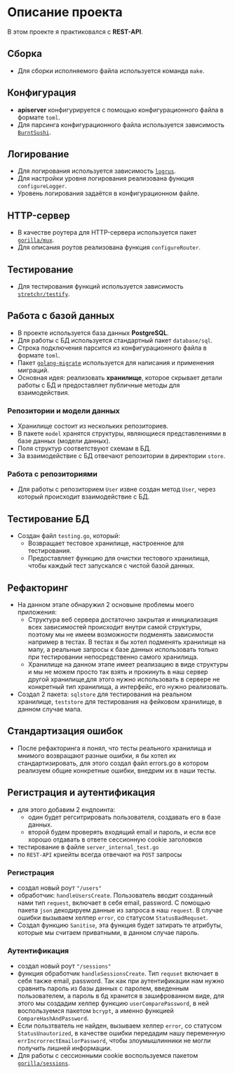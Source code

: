 # Описание проекта

В этом проекте я практиковался с **REST-API**.

## Сборка
- Для сборки исполняемого файла используется команда `make`.

## Конфигурация
- **apiserver** конфигурируется с помощью конфигурационного файла в формате `toml`.
- Для парсинга конфигурационного файла используется зависимость [`BurntSushi`](https://github.com/BurntSushi/toml).

## Логирование
- Для логирования используется зависимость [`logrus`](https://github.com/sirupsen/logrus).
- Для настройки уровня логирования реализована функция `configureLogger`.
- Уровень логирования задаётся в конфигурационном файле.

## HTTP-сервер
- В качестве роутера для HTTP-сервера используется пакет [`gorilla/mux`](https://github.com/gorilla/mux).
- Для описания роутов реализована функция `configureRouter`.

## Тестирование
- Для тестирования функций используется зависимость [`stretchr/testify`](https://github.com/stretchr/testify).

## Работа с базой данных
- В проекте используется база данных **PostgreSQL**.
- Для работы с БД используется стандартный пакет `database/sql`.
- Строка подключения парсится из конфигурационного файла в формате `toml`.
- Пакет [`golang-migrate`](https://github.com/golang-migrate/migrate) используется для написания и применения миграций.
- Основная идея: реализовать **хранилище**, которое скрывает детали работы с БД и предоставляет публичные методы для взаимодействия.

### Репозитории и модели данных
- Хранилище состоит из нескольких репозиториев.
- В пакете `model` хранятся структуры, являющиеся представлениями в базе данных (модели данных).
- Поля структур соответствуют схемам в БД.
- За взаимодействие с БД отвечают репозитории в директории `store`.

### Работа с репозиториями
- Для работы с репозиторием `User` извне создан метод `User`, через который происходит взаимодействие с БД.

## Тестирование БД
- Создан файл `testing.go`, который:
  - Возвращает тестовое хранилище, настроенное для тестирования.
  - Предоставляет функцию для очистки тестового хранилища, чтобы каждый тест запускался с чистой базой данных.
## Рефакторинг
- На данном этапе обнаружил 2 основыне проблемы моего приложения:
    - Структура веб сервера достаточно закрытая и инициализация всех зависимостей происходит внутри самой структуры, поэтому мы не имеем возможности подменять зависимости например в тестах. В тестах я бы хотел подменять хранилище на мапу, а реальные запросы к базе данных использовать только при тестировании непосредственно самого хранилища.
    - Хранилище на данном этапе имеет реализацию в виде структуры и мы не можем просто так взять и прокинуть в наш сервер другой хранилище,для этого нужно использовать в сервере не конкретный тип хранилища, а интерфейс, его нужно реализовать.
- Создал 2 пакета: `sqlstore` для тестирования на реальном хранилище, `teststore` для тестирования на фейковом хранилище, в данном случае мапа.
## Стандартизация ошибок
- После рефакторинга я понял, что тесты реального хранилища и мнимого возвращают разные ошибки, я бы хотел их стандартизировать, для этого создал файл errors.go в котором реализуем общие конкретные ошибки, внедрим их в наши тесты.
## Регистрация и аутентификация
- для этого добавим 2 ендпоинта:
  - один будет регситрировать пользователя, создавать его в базе данных.
  - второй будем проверять входящий email и пароль, и если все хорошо отдавать в ответе сессионную cookie заголовков
- тестирование в файле `server_internal_test.go`
- по `REST-API` криейты всегда отвечают на `POST` запросы
### Регистрация
- создал новый роут `"/users"`
- обработчик: `handleUsersCreate`. Пользователь вводит созданный нами тип `request`, включает в себя email, password. С помощью пакета `json` декодируем данные из запроса в наш `request`. В случае ошибки вызываем хелпер `error`, со статусом `StatusBadRequset`.
- Создал функцию `Sanitise`, эта функция будет затирать те атрибуты, которые мы считаем приватными, в данном случае пароль.
### Аутентификация
- создал новый роут `"/sessions"`
- функция обработчик `handleSessionsCreate`. Тип `requset` включает в себя также email, password. Так как при аутентификации нам нужно сравнить пароль из базы данных с паролем, введенным пользователем, а пароль в бд хранится в зашифрованном виде, для этого мы создадим хелпер функцию `userComparePassword`, в ней воспользуемся пакетом `bcrypt`, а именно функцией `CompareHashAndPassword`.
- Если пользтватель не найден, вызываем хелпер `error`, со статусом `StatusUnautorized`, в качестве ошибки передадим нашу переменную `errIncrorrectEmailorPassword`, чтобы злоумышлинники не могли получить лишней информации.
- Для работы с сессионными cookie воспользуемся пакетом  [`gorilla/sessions`](https://github.com/gorilla/sessions).
 
